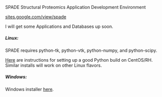 SPADE
Structural Proteomics Application Development Environment 

[sites.google.com/view/spade](sites.google.com/view/spade)


I will get some Applications and Databases up soon.


##### Linux:

SPADE requires python-tk, python-vtk, python-numpy, and python-scipy. 

[Here](https://danieleriksson.net/2017/02/08/how-to-install-latest-python-on-centos/) are instructions for setting up a good Python build on CentOS/RH. Similar installs will work on other Linux flavors. 

##### Windows:

Windows installer [here](https://sourceforge.net/projects/spade/).
